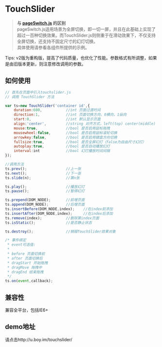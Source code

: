 TouchSlider
===========
> **与 [pageSwitch.js](https://github.com/qiqiboy/pageSwitch) 的区别**  
pageSwitch.js适用场景为全屏切换，即一切一屏，并且在此基础上实现了超过一百种切换效果。而TouchSlider.js则侧重于在滑动效果下，不仅支持全屏切换，还支持不固定尺寸的幻灯切换。  
具体使用请参看各组件所提供的示例。

Tips: v2版为重构版，提高了代码质量，也优化了性能。参数格式有所调整，如果是由旧版本更新，则注意修改调用的参数。

## 如何使用
```javascript
// 首先在页面中引入touchslider.js
// 调用 TouchSlider 方法

var ts=new TouchSlider('container id',{
	duration:600,			//int 页面过渡时间
	direction:1,			//int 页面切换方向，0横向，1纵向
    start:0,				//int 默认显示页面
	align:'center',			//string 对齐方式，left(top) center(middle) right(bottom)
	mouse:true,				//bool 是否启用鼠标拖拽
    mousewheel:false,		//bool 是否启用鼠标滚轮切换
	arrowkey:false,			//bool 是否启用键盘方向切换
	fullsize:true,			//bool 是否全屏幻灯（false为自由尺寸幻灯）
    autoplay:true,	    	//bool 是否自动播放幻灯
	interval:int			//bool 幻灯播放时间间隔
});

//调用方法
ts.prev(); 					//上一张
ts.next();					//下一张
ts.slide(n);				//第n张

ts.play();			    	//播放幻灯
ts.pause();		        	//暂停幻灯

ts.prepend(DOM_NODE);		//前增页面
ts.append(DOM_NODE);		//后增页面
ts.insertBefore(DOM_NODE,index);	//在index前添加
ts.insertAfter(DOM_NODE,index);		//在index后添加
ts.remove(index);			//删除第index页面
ts.isStatic();				//是否静止状态

ts.destroy();				//销毁TouchSlider效果对象

/* 事件绑定
 * event可选值:
 * 
 * before 页面切换前
 * after 页面切换后
 * dragStart 开始拖拽
 * dragMove 拖拽中
 * dragEnd 结束拖拽
 */
ts.on(event,callback);
````

## 兼容性
兼容全平台，包括IE6+

## demo地址
请点击http://u.boy.im/touchslider/
